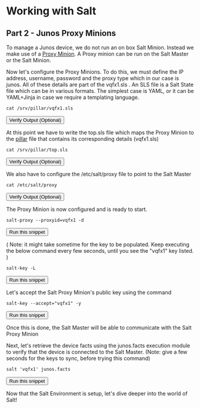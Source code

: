 # Working with Salt
## Part 2 - Junos Proxy Minions

To manage a Junos device, we do not run an on box Salt Minion. Instead we make use of a [Proxy Minion](https://docs.saltstack.com/en/latest/topics/proxyminion/index.html). A Proxy minion can be run on the Salt Master or the Salt Minion. 

Now let's configure the Proxy Minions. To do this, we must define the IP address, username, password and the proxy type which in our case is junos. All of these details are part of the vqfx1.sls . An SLS file is a Salt State file which can be in various formats. The simplest case is YAML, or it can be YAML+Jinja in case we require a templating language.
```
cat /srv/pillar/vqfx1.sls
```
<button type="button" class="btn btn-primary btn-sm" onclick="runSnippetInTab('salt1', 0)">Verify Output (Optional)</button>


At this point we have to write the top.sls file which maps the Proxy Minion to the [pillar](https://docs.saltstack.com/en/latest/topics/pillar/) file that contains its corresponding details (vqfx1.sls)
```
cat /srv/pillar/top.sls
```
<button type="button" class="btn btn-primary btn-sm" onclick="runSnippetInTab('salt1', 1)">Verify Output (Optional)</button>


We also have to configure the /etc/salt/proxy file to point to the Salt Master
```
cat /etc/salt/proxy
```
<button type="button" class="btn btn-primary btn-sm" onclick="runSnippetInTab('salt1', 2)">Verify Output (Optional)</button>

The Proxy Minion is now configured and is ready to start.
```
salt-proxy --proxyid=vqfx1 -d
```
<button type="button" class="btn btn-primary btn-sm" onclick="runSnippetInTab('salt1', 3)">Run this snippet</button>

( Note: it might take sometime for the key to be populated. Keep executing the below command every few seconds, until you see the "vqfx1" key listed. )
```
salt-key -L
```
<button type="button" class="btn btn-primary btn-sm" onclick="runSnippetInTab('salt1', 4)">Run this snippet</button>

Let's accept the Salt Proxy Minion's public key using the command
```
salt-key --accept="vqfx1" -y
```
<button type="button" class="btn btn-primary btn-sm" onclick="runSnippetInTab('salt1', 5)">Run this snippet</button>

Once this is done, the Salt Master will be able to communicate with the Salt Proxy Minion

Next, let's retrieve the device facts using the junos.facts execution module to verify that the device is connected to the Salt Master.
(Note: give a few seconds for the keys to sync, before trying this command) 
```
salt 'vqfx1' junos.facts
```
<button type="button" class="btn btn-primary btn-sm" onclick="runSnippetInTab('salt1', 6)">Run this snippet</button>

Now that the Salt Environment is setup, let's dive deeper into the world of Salt!

